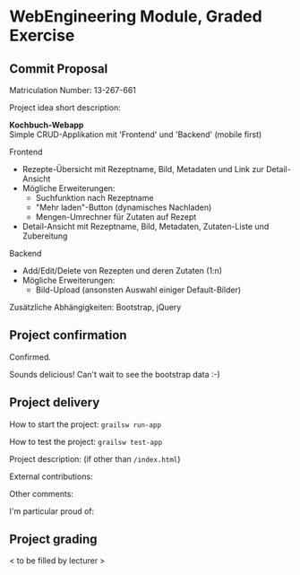# WebEngineering Module, Graded Exercise

## Commit Proposal

Matriculation Number: 13-267-661

Project idea short description:

**Kochbuch-Webapp**  
Simple CRUD-Applikation mit 'Frontend' und 'Backend' (mobile first)  

Frontend
* Rezepte-Übersicht mit Rezeptname, Bild, Metadaten und Link zur Detail-Ansicht
* Mögliche Erweiterungen:
  * Suchfunktion nach Rezeptname
  * "Mehr laden"-Button (dynamisches Nachladen)
  * Mengen-Umrechner für Zutaten auf Rezept
* Detail-Ansicht mit Rezeptname, Bild, Metadaten, Zutaten-Liste und Zubereitung

Backend
* Add/Edit/Delete von Rezepten und deren Zutaten (1:n)
* Mögliche Erweiterungen:
  * Bild-Upload (ansonsten Auswahl einiger Default-Bilder)
  
Zusätzliche Abhängigkeiten: Bootstrap, jQuery

## Project confirmation

Confirmed.

Sounds delicious! Can't wait to see the bootstrap data :-)

## Project delivery <to be filled by student>

How to start the project: `grailsw run-app`

How to test the project: `grailsw test-app`

Project description: (if other than `/index.html`)

External contributions:

Other comments: 

I'm particular proud of:


## Project grading 

< to be filled by lecturer >
